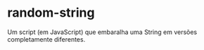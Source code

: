 # random-string
Um script (em JavaScript) que embaralha uma String em versões completamente diferentes.
